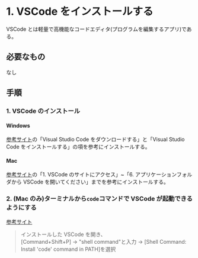 # 1. VSCode をインストールする

VSCode とは軽量で高機能なコードエディタ(プログラムを編集するアプリ)である。

## 必要なもの

なし

## 手順

### 1. VSCode のインストール

#### Windows

[参考サイト](https://www.javadrive.jp/vscode/install/index1.html)の「Visual Studio Code をダウンロードする」と「Visual Studio Code をインストールする」の項を参考にインストールする。

#### Mac

[参考サイト](https://qiita.com/watamura/items/51c70fbb848e5f956fd6)の「1. VSCode のサイトにアクセス」~「6. アプリケーションフォルダから VSCode を開いてください」までを参考にインストールする。

### 2. (Mac のみ)ターミナルから`code`コマンドで VSCode が起動できるようにする

[参考サイト](https://qiita.com/P-man_Brown/items/b18f31e3bb98b08ff31b)

> インストールした VSCode を開き、  
> [Command+Shift+P] -> "shell command"と入力 -> [Shell Command: Install 'code' command in PATH]を選択
